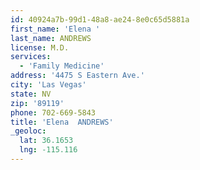```yaml
---
id: 40924a7b-99d1-48a8-ae24-8e0c65d5881a
first_name: 'Elena '
last_name: ANDREWS
license: M.D.
services:
  - 'Family Medicine'
address: '4475 S Eastern Ave.'
city: 'Las Vegas'
state: NV
zip: '89119'
phone: 702-669-5843
title: 'Elena  ANDREWS'
_geoloc:
  lat: 36.1653
  lng: -115.116
---
```

